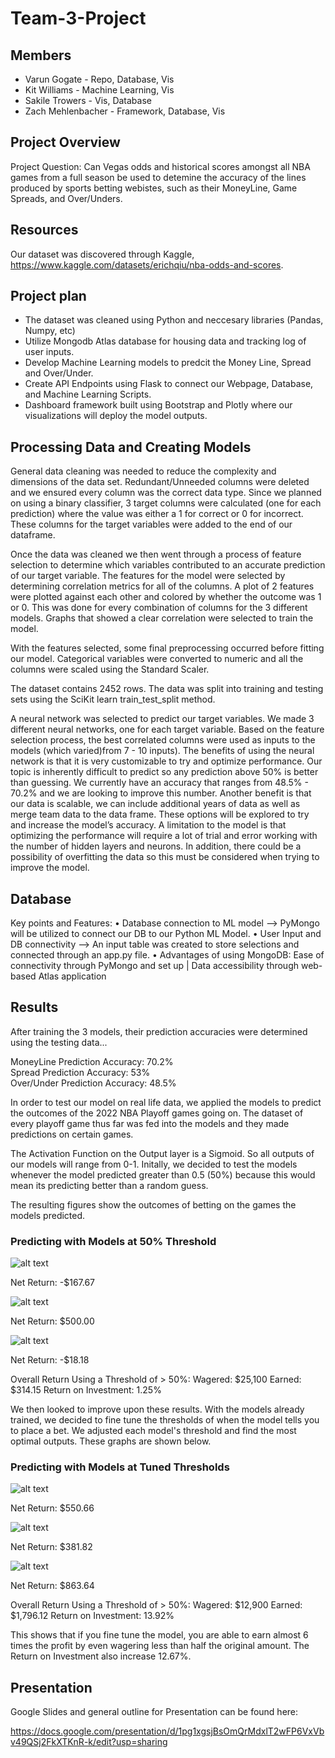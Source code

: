 
# Team-3-Project

## Members
- Varun Gogate - Repo, Database, Vis
- Kit Williams - Machine Learning, Vis
- Sakile Trowers - Vis, Database
- Zach Mehlenbacher - Framework, Database, Vis


## Project Overview

Project Question: Can Vegas odds and historical scores amongst all NBA games from a full season be used to detemine the accuracy of the lines produced by sports betting webistes, such as their MoneyLine, Game Spreads, and Over/Unders.

## Resources

Our dataset was discovered through Kaggle, https://www.kaggle.com/datasets/erichqiu/nba-odds-and-scores.


## Project plan

- The dataset was cleaned using Python and neccesary libraries (Pandas, Numpy, etc)
- Utilize Mongodb Atlas database for housing data and tracking log of user inputs.
- Develop Machine Learning models to predcit the Money Line, Spread and Over/Under. 
- Create API Endpoints using Flask to connect our Webpage, Database, and Machine Learning Scripts.
- Dashboard framework built using Bootstrap and Plotly where our visualizations will deploy the model outputs.

## Processing Data and Creating Models

General data cleaning was needed to reduce the complexity and dimensions of the data set. Redundant/Unneeded columns were deleted and we ensured every column was the correct data type. Since we planned on using a binary classifier, 3 target columns were calculated (one for each prediction) where the value was either a 1 for correct or 0 for incorrect. These columns for the target variables were added to the end of our dataframe. 

Once the data was cleaned we then went through a process of feature selection to determine which variables contributed to an accurate prediction of our target variable. The features for the model were selected by determining correlation metrics for all of the columns. A plot of 2 features were plotted against each other and colored by whether the outcome was 1 or 0. This was done for every combination of columns for the 3 different models. Graphs that showed a clear correlation were selected to train the model. 

With the features selected, some final preprocessing occurred before fitting our model. Categorical variables were converted to numeric and all the columns were scaled using the Standard Scaler. 

The dataset contains 2452 rows. The data was split into training and testing sets using the SciKit learn train_test_split method.

A neural network was selected to predict our target variables. We made 3 different neural networks, one for each target variable. Based on the feature selection process, the best correlated columns were used as inputs to the models (which varied)from 7 - 10 inputs). The benefits of using the neural network is that it is very customizable to try and optimize performance. Our topic is inherently difficult to predict so any prediction above 50% is better than guessing. We currently have an accuracy that ranges from 48.5% - 70.2% and we are looking to improve this number. Another benefit is that our data is scalable, we can include additional years of data as well as merge team data to the data frame. These options will be explored to try and increase the model’s accuracy. A limitation to the model is that optimizing the performance will require a lot of trial and error working with the number of hidden layers and neurons. In addition, there could be a possibility of overfitting the data so this must be considered when trying to improve the model.


## Database

Key points and Features:
•	Database connection to ML model --> PyMongo will be utilized to connect our DB to our Python ML Model.
•	User Input and DB connectivity --> An input table was created to store selections and connected through an app.py file.
•	Advantages of using MongoDB: Ease of connectivity through PyMongo and set up | Data accessibility through web-based Atlas application

## Results 

After training the 3 models, their prediction accuracies were determined using the testing data...

MoneyLine Prediction Accuracy: 70.2%            
Spread Prediction Accuracy: 53%                   
Over/Under Prediction Accuracy: 48.5%                     

In order to test our model on real life data, we applied the models to predict the outcomes of the 2022 NBA Playoff games going on. The dataset of every playoff game thus far was fed into the models and they made predictions on certain games.

The Activation Function on the Output layer is a Sigmoid. So all outputs of our models will range from 0-1. Initally, we decided to test the models whenever the model predicted greater than 0.5 (50%) because this would mean its predicting better than a random guess. 

The resulting figures show the outcomes of betting on the games the models predicted. 

### Predicting with Models at 50% Threshold

![alt text](https://raw.githubusercontent.com/roonierogers/Team-3-Project/main/Resources/ML_Predictions.jpg)

Net Return: -$167.67

![alt text](https://raw.githubusercontent.com/roonierogers/Team-3-Project/main/Resources/Spread_Predictions.jpg)

Net Return: $500.00

![alt text](https://raw.githubusercontent.com/roonierogers/Team-3-Project/main/Resources/OU_Predictions.jpg)

Net Return: -$18.18



Overall Return Using a Threshold of > 50%:
Wagered: $25,100
Earned: $314.15
Return on Investment: 1.25%


We then looked to improve upon these results. With the models already trained, we decided to fine tune the thresholds of when the model tells you to place a bet. We adjusted each model's threshold and find the most optimal outputs. These graphs are shown below.


### Predicting with Models at Tuned Thresholds

![alt text](https://raw.githubusercontent.com/roonierogers/Team-3-Project/main/Resources/Adjusted_ML_Predictions.jpg)

Net Return: $550.66

![alt text](https://raw.githubusercontent.com/roonierogers/Team-3-Project/main/Resources/Adjusted_Spread_Predictions.jpg)

Net Return: $381.82

![alt text](https://raw.githubusercontent.com/roonierogers/Team-3-Project/main/Resources/Adjusted_OU_Predictions.jpg)

Net Return: $863.64



Overall Return Using a Threshold of > 50%:
Wagered: $12,900
Earned: $1,796.12
Return on Investment: 13.92%


This shows that if you fine tune the model, you are able to earn almost 6 times the profit by even wagering less than half the original amount. The Return on Investment also increase 12.67%.


## Presentation

Google Slides and general outline for Presentation can be found here:

https://docs.google.com/presentation/d/1pg1xgsjBsOmQrMdxlT2wFP6VxVbv49QSj2FkXTKnR-k/edit?usp=sharing



